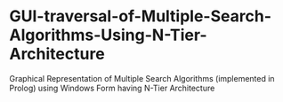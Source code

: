 # GUI-traversal-of-Multiple-Search-Algorithms-Using-N-Tier-Architecture
Graphical Representation of Multiple Search Algorithms (implemented in Prolog) using Windows Form having N-Tier Architecture
